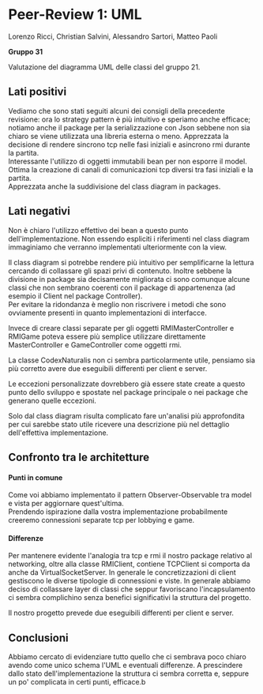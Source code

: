 # Peer-Review 1: UML

Lorenzo Ricci, Christian Salvini, Alessandro Sartori, Matteo Paoli

**Gruppo 31**

Valutazione del diagramma UML delle classi del gruppo 21.

## Lati positivi

Vediamo che sono stati seguiti alcuni dei consigli della precedente revisione: ora lo strategy pattern è più intuitivo e speriamo anche efficace; notiamo anche il package per la serializzazione con Json sebbene non sia chiaro se viene utilizzata una libreria esterna o meno.
Apprezzata la decisione di rendere sincrono tcp nelle fasi iniziali e asincrono rmi durante la partita. <br>
Interessante l'utilizzo di oggetti immutabili bean per non esporre il model. <br>
Ottima la creazione di canali di comunicazioni tcp diversi tra fasi iniziali e la partita. <br>
Apprezzata anche la suddivisione del class diagram in packages.

## Lati negativi

Non è chiaro l'utilizzo effettivo dei bean a questo punto dell'implementazione. Non essendo espliciti i riferimenti nel class diagram immaginiamo che verranno implementati ulteriormente con la view. <br>

Il class diagram si potrebbe rendere più intuitivo per semplificarne la lettura cercando di collassare gli spazi privi di contenuto. Inoltre sebbene la divisione in package sia decisamente migliorata ci sono comunque alcune classi che non sembrano coerenti con il package di appartenenza (ad esempio il Client nel package Controller). <br>
Per evitare la ridondanza è meglio non riscrivere i metodi che sono ovviamente presenti in quanto implementazioni di interfacce.

Invece di creare classi separate per gli oggetti RMIMasterController e RMIGame poteva essere più semplice utilizzare direttamente MasterController e GameController come oggetti rmi.

La classe CodexNaturalis non ci sembra particolarmente utile, pensiamo sia più corretto avere due eseguibili differenti per client e server.<br>

Le eccezioni personalizzate dovrebbero già essere state create a questo punto dello sviluppo e spostate nel package principale o nei package che generano quelle eccezioni.<br>

Solo dal class diagram risulta complicato fare un'analisi più approfondita per cui sarebbe stato utile ricevere una descrizione più nel dettaglio dell'effettiva implementazione.

## Confronto tra le architetture

#### Punti in comune

Come voi abbiamo implementato il pattern Observer-Observable tra model e vista per aggiornare quest'ultima.<br>
Prendendo ispirazione dalla vostra implementazione probabilmente creeremo connessioni separate tcp per lobbying e game.

#### Differenze

Per mantenere evidente l'analogia tra tcp e rmi il nostro package relativo al networking, oltre alla classe RMIClient, contiene TCPClient si comporta da anche da VirtualSocketServer.
In generale le concretizzazioni di client gestiscono le diverse tipologie di connessioni e viste. In generale abbiamo deciso di collassare layer di classi che seppur favoriscano l'incapsulamento ci sembra complichino senza benefici significativi la struttura del progetto.

Il nostro progetto prevede due eseguibili differenti per client e server.

## Conclusioni

Abbiamo cercato di evidenziare tutto quello che ci sembrava poco chiaro avendo come unico schema l'UML e eventuali differenze. A prescindere dallo stato dell'implementazione la struttura ci sembra corretta e, seppure un po' complicata in certi punti, efficace.b
